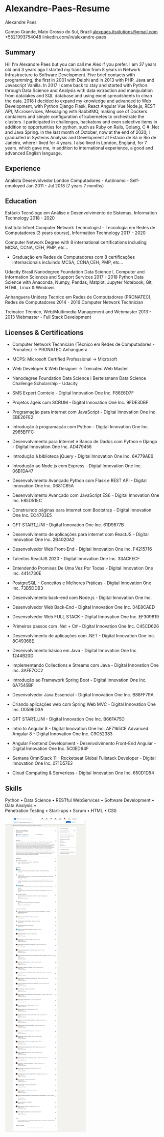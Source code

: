 # Alexandre-Paes-Resume

Alexandre Paes

Campo Grande, Mato Grosso do Sul, Brazil
alexpaes.itsolutions@gmail.com +5521993754048
linkedin.com/in/alexandre-paes


## Summary

Hi! I'm Alexandre Paes but you can call me Alex if you prefer. I am 37 years old and 3 years ago I started my
transition from 8 years in Network Infrastructure to Software Development. Five brief contacts with programming,
the first in 2001 with Delphi and in 2013 with PHP, Java and Javascript Vanilla. In 2017 I came back to stay and
started with Python through Data Science and Analysis with data extraction and manipulation from datalakes
and SQL database and using excel spreadsheets to clean the data. 2018 I decided to expand my knowledge
and advanced to Web Development, with Python Django Flask, React Angular Vue Node.js, REST API,
Microservices, Messaging with RabbitMQ, making use of Dockers containers and simple configuration of
kubernetes to orchestrate the clusters. I participated in challenges, hackatons and even selective items in
addition to opportunities for python, such as Ruby on Rails, Golang, C # .Net and Java Spring. In the last month
of October, now at the end of 2020, I graduated in Systems Analysis and Development at Estácio de Sá in Rio
de Janeiro, where I lived for 4 years. I also lived in London, England, for 7 years, which gave me, in addition to
international experience, a good and advanced English language.

## Experience

Analista Desenvolvedor
London Computadores - Autônomo - Self-employed
Jan 2011 - Jul 2018 (7 years 7 months)

## Education

Estácio
Tecnólogo em Análise e Desenvolvimento de Sistemas, Information Technology
2018 - 2020

Instituto Infnet
Computer Network Technologist - Tecnologia em Redes de Computadores (3 years
course), Information Technology
2017 - 2020

Computer Network Degree with 8 international certifications including MCSA, CCNA, CEH, PMP, etc...
- Graduação em Redes de Computadores com 8 certificações internacionais incluindo MCSA, CCNA,CEH, PMP, etc...

Udacity Brasil
Nanodegree Foundation Data Science I, Computer and Information Sciences and
Support Services
2017 - 2018
Python Data Science with Anaconda, Numpy, Pandas, Matplot, Jupyter Notebook, Git, HTML, Linux & Windows

Anhanguera Uniderp
Tecnico em Redes de Computadores (PRONATEC), Redes de Computadores
2014 - 2016
Computer Network Technician

Treinatec
Técnico, Web/Multimedia Management and Webmaster
2013 - 2013
Webmaster - Full Stack Development

## Licenses & Certifications

- Computer Network Technician (Técnico em Redes de Computadores - Pronatec)
-> PRONATEC Anhanguera
- MCPS: Microsoft Certified Professional -> Microsoft
- Web Developer & Web Designer -> Treinatec Web Master
- Nanodegree Foundation Data Science I
Bertelsmann Data Science Challenge Scholarship - Udacity
- SMS Expert Comtele - Digital Innovation One Inc.
F86E6D7F
- Projetos ágeis com SCRUM - Digital Innovation One Inc.
9FDE3DBF
- Programação para internet com JavaScript - Digital Innovation One Inc.
EBE26FE2
- Introdução à programação com Python - Digital Innovation One Inc.
2965BFFC
- Desenvolvimento para Internet e Banco de Dados com Python e Django - Digital
Innovation One Inc. AD479456

- Introdução à biblioteca jQuery - Digital Innovation One Inc.
6A779AE6
- Introdução ao Node.js com Express - Digital Innovation One Inc.
06B1DA47
- Desenvolvimento Avançado Python com Flask e REST API - Digital Innovation
One Inc.
0681C85A
- Desenvolvimento Avançado com JavaScript ES6 - Digital Innovation One Inc.
E85D51EC
- Construindo páginas para internet com Bootstrap - Digital Innovation One Inc.
EC4703E5
- GFT START_UNI - Digital Innovation One Inc.
61D9877B
- Desenvolvimento de aplicações para internet com ReactJS - Digital Innovation
One Inc. 2B4020A2
- Desenvolvedor Web Front-End - Digital Innovation One Inc. F4215716
- Talentos ReactJS 2020 - Digital Innovation One Inc. 33ACFECF
- Entendendo Promises De Uma Vez Por Todas - Digital Innovation One Inc.
4414730E
- PostgreSQL - Conceitos e Melhores Práticas - Digital Innovation One Inc.
73B5DDB3
- Desenvolvimento back-end com Node.js - Digital Innovation One Inc.


- Desenvolvedor Web Back-End - Digital Innovation One Inc.
04E8CAED
- Desenvolvedor Web FULL STACK - Digital Innovation One Inc.
EF309819
- Primeiros passos com .Net + C# - Digital Innovation One Inc.
C45CD626
- Desenvolvimento de aplicações com .NET - Digital Innovation One Inc.
8C49368E
- Desenvolvimento básico em Java - Digital Innovation One Inc.
1244B20D
- Implementando Collections e Streams com Java - Digital Innovation One Inc.
3AFE7CC2
- Introdução ao Framework Spring Boot - Digital Innovation One Inc.
6A7545BF
- Desenvolvedor Java Essencial - Digital Innovation One Inc.
B88FF79A
- Criando aplicações web com Spring Web MVC - Digital Innovation One Inc.
D059ED3A
- GFT START_UNI - Digital Innovation One Inc.
B66FA75D
- Intro to Angular 8 - Digital Innovation One Inc.
AF7165CE
Advanced Angular 8 - Digital Innovation One Inc.
C9C52383
- Angular Frontend Development - Desenvolvimento Front-End Angular - Digital
Innovation One Inc.
5C0ED64F
- Semana OmniStack 11 - Rocketseat
Global Fullstack Developer - Digital Innovation One Inc.
071D57E2
- Cloud Computing & Serverless - Digital Innovation One Inc.
650D1D54


## Skills

Python   •   Data Science   •   RESTful WebServices   •   Software Development   •   Data Analysis   •  
Penetration Testing   •   Start-ups   •   Scrum   •   HTML   •   CSS


<img src="curriculum.png">
